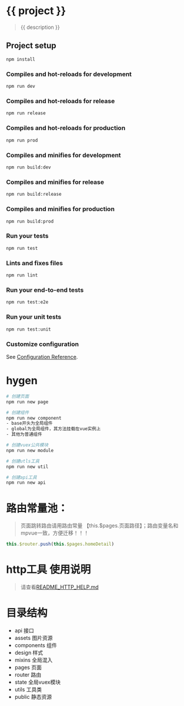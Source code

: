 # {{ project }}

> {{ description }}

## Project setup

```
npm install
```

### Compiles and hot-reloads for development

```
npm run dev
```

### Compiles and hot-reloads for release

```
npm run release
```

### Compiles and hot-reloads for production

```
npm run prod
```

### Compiles and minifies for development

```
npm run build:dev
```

### Compiles and minifies for release

```
npm run build:release
```

### Compiles and minifies for production

```
npm run build:prod
```

### Run your tests

```
npm run test
```

### Lints and fixes files

```
npm run lint
```

### Run your end-to-end tests

```
npm run test:e2e
```

### Run your unit tests

```
npm run test:unit
```

### Customize configuration

See [Configuration Reference](https://cli.vuejs.org/config/).


# hygen

```bash
# 创建页面
npm run new page

# 创建组件
npm run new component
- base开头为全局组件
- global为全局组件，其方法挂载在vue实例上
- 其他为普通组件

# 创建vuex公共模块
npm run new module

# 创建utls工具
npm run new util

# 创建api工具
npm run new api
```

# 路由常量池：
> 页面跳转路由请用路由常量 【this.$pages.页面路径】；路由变量名和mpvue一致，方便迁移！！！
```js
this.$router.push(this.$pages.homeDetail)
```

# http工具 使用说明

> 请查看[README_HTTP_HELP.md](./README_HTTP_HELP.md)


# 目录结构
- api 接口
- assets 图片资源
- components 组件
- design 样式
- mixins 全局混入
- pages 页面
- router 路由
- state 全局vuex模块
- utils 工具类
- public 静态资源